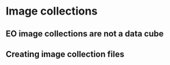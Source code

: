 # Image collections




## EO image collections are not a data cube

## Creating image collection files

## 